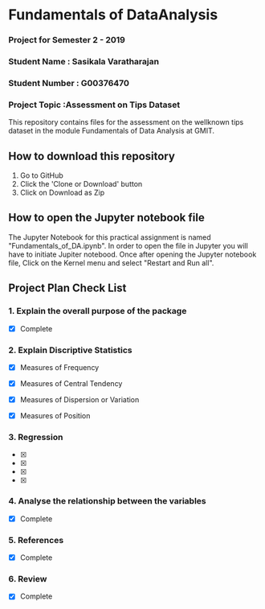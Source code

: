 # Fundamentals of DataAnalysis
### Project for Semester 2 - 2019
### Student Name : Sasikala Varatharajan
### Student Number : G00376470

### Project Topic :Assessment on Tips Dataset

This repository contains files for the assessment on the wellknown tips dataset in the module 
Fundamentals of Data Analysis at GMIT.

## How to download this repository
1. Go to GitHub
2. Click the 'Clone or Download' button
3. Click on Download as Zip

## How to open the Jupyter notebook file
The Jupyter Notebook for this practical assignment is named "Fundamentals_of_DA.ipynb". In order to open the file in Jupyter you will have to initiate Jupiter notebood. Once after opening the Jupyter notebook file, Click on the Kernel menu and select "Restart and Run all".

## Project Plan Check List

### 1. Explain the overall purpose of the package
- [x] Complete

### 2. Explain Discriptive Statistics
- [x] Measures of Frequency
- [x] Measures of Central Tendency
- [x] Measures of Dispersion or Variation
- [x] Measures of Position


### 3. Regression 
- [x] 
- [x] 
- [x] 
- [x] 


### 4. Analyse the relationship between the variables
- [x] Complete
### 5. References
- [x] Complete
### 6. Review
- [x] Complete
